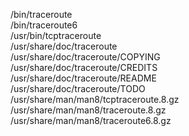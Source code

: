 /bin/traceroute  
/bin/traceroute6  
/usr/bin/tcptraceroute  
/usr/share/doc/traceroute  
/usr/share/doc/traceroute/COPYING  
/usr/share/doc/traceroute/CREDITS  
/usr/share/doc/traceroute/README  
/usr/share/doc/traceroute/TODO  
/usr/share/man/man8/tcptraceroute.8.gz  
/usr/share/man/man8/traceroute.8.gz  
/usr/share/man/man8/traceroute6.8.gz  
